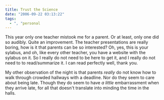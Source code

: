 ```yaml
---
title: Trust the Science
date: "2006-09-22 03:13:22"
tags:
  - ", "personal
---
```

This year only one teacher mistook me for a parent.  Or at least, only one did so audibly.  Quite an improvement.  The teacher presentations are really boring, how is it that parents can be so interested?  Oh, yes, this is your sylabus, and oh, like every other teacher, you have a website with the sylabus on it.  So I really do not need to be here to get it, and I really do not need to to read/summarize it.  I can read perfectly well, thank you.  

My other observation of the night is that parents <em>really</em> do not know how to walk through crowded hallways with a deadline.  Nor do they seem to care about being late.  Though they do seem to have <em>a little</em> embarrassment when they arrive late, for all that doesn't translate into minding the time in the halls.

